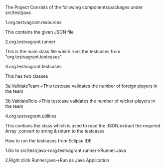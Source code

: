 The Project Consists of the following components/packages under src/test/java

1.org.testvagrant.resources

This contains the given JSON file

2.org.testvagrant.runner

This is the main class file which runs the testcases from "org.testvagrant.testcases"

3.org.testvagrant.testcases

This has two classes

3a.ValidateTeam->This testcase validates the number of foreign players in the team

3b.ValidateRole->This testcase validates the number of wicket-players in the team

4.org.testvagrant.utilities

This contians the class which is used to read the JSON,extract the required Array ,convert to string & return to the testcases

How to run the testcases from Eclipse IDE

1.Go to src/test/java->org.testvagrant.runner->Runner.Java

2.Right click Runner.java->Run as Java Application

